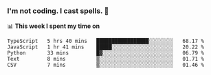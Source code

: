 ### I'm not coding. I cast spells. 🎩

📊 **This week I spent my time on**
<!--START_SECTION:waka-->
```text
TypeScript   5 hrs 40 mins   █████████████████░░░░░░░░   68.17 % 
JavaScript   1 hr 41 mins    █████░░░░░░░░░░░░░░░░░░░░   20.22 % 
Python       33 mins         █▓░░░░░░░░░░░░░░░░░░░░░░░   06.79 % 
Text         8 mins          ▒░░░░░░░░░░░░░░░░░░░░░░░░   01.71 % 
CSV          7 mins          ▒░░░░░░░░░░░░░░░░░░░░░░░░   01.46 % 
```
<!--END_SECTION:waka-->
